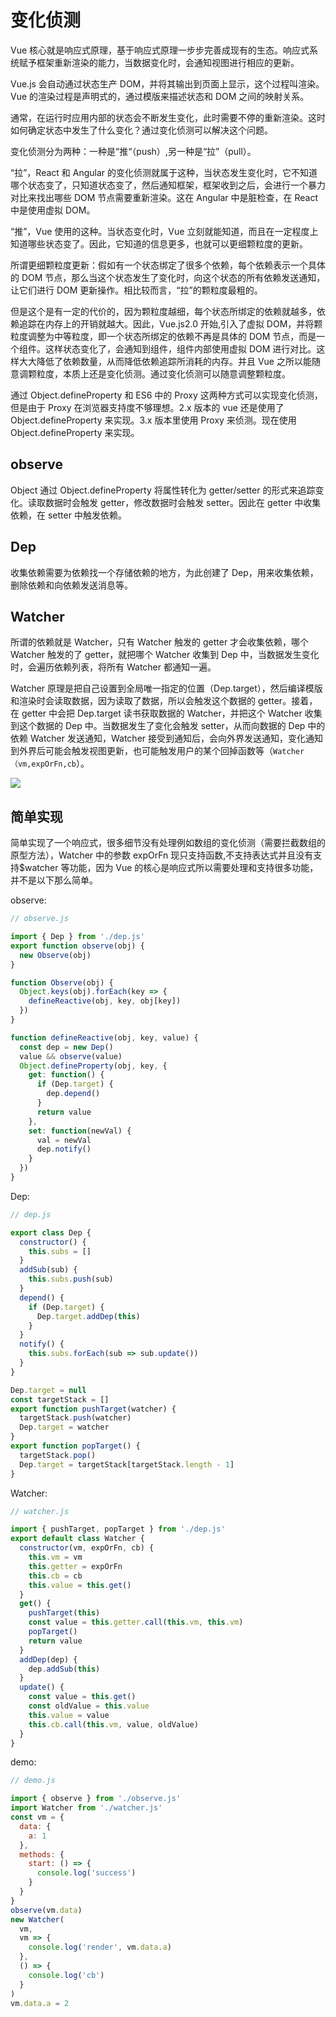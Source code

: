 # 变化侦测

Vue 核心就是响应式原理，基于响应式原理一步步完善成现有的生态。响应式系统赋予框架重新渲染的能力，当数据变化时，会通知视图进行相应的更新。

Vue.js 会自动通过状态生产 DOM，并将其输出到页面上显示，这个过程叫渲染。Vue 的渲染过程是声明式的，通过模版来描述状态和 DOM 之间的映射关系。

通常，在运行时应用内部的状态会不断发生变化，此时需要不停的重新渲染。这时如何确定状态中发生了什么变化？通过变化侦测可以解决这个问题。

变化侦测分为两种：一种是“推“（push）,另一种是“拉”（pull）。

“拉”，React 和 Angular 的变化侦测就属于这种，当状态发生变化时，它不知道哪个状态变了，只知道状态变了，然后通知框架，框架收到之后，会进行一个暴力对比来找出哪些 DOM 节点需要重新渲染。这在 Angular 中是脏检查，在 React 中是使用虚拟 DOM。

“推”，Vue 使用的这种。当状态变化时，Vue 立刻就能知道，而且在一定程度上知道哪些状态变了。因此，它知道的信息更多，也就可以更细颗粒度的更新。

所谓更细颗粒度更新：假如有一个状态绑定了很多个依赖，每个依赖表示一个具体的 DOM 节点，那么当这个状态发生了变化时，向这个状态的所有依赖发送通知，让它们进行 DOM 更新操作。相比较而言，“拉”的颗粒度最粗的。

但是这个是有一定的代价的，因为颗粒度越细，每个状态所绑定的依赖就越多，依赖追踪在内存上的开销就越大。因此，Vue.js2.0 开始,引入了虚拟 DOM，并将颗粒度调整为中等粒度，即一个状态所绑定的依赖不再是具体的 DOM 节点，而是一个组件。这样状态变化了，会通知到组件，组件内部使用虚拟 DOM 进行对比。这样大大降低了依赖数量，从而降低依赖追踪所消耗的内存。并且 Vue 之所以能随意调颗粒度，本质上还是变化侦测。通过变化侦测可以随意调整颗粒度。

通过 Object.defineProperty 和 ES6 中的 Proxy 这两种方式可以实现变化侦测，但是由于 Proxy 在浏览器支持度不够理想。2.x 版本的 vue 还是使用了 Object.defineProperty 来实现。3.x 版本里使用 Proxy 来侦测。现在使用 Object.defineProperty 来实现。

## observe

Object 通过 Object.defineProperty 将属性转化为 getter/setter 的形式来追踪变化。读取数据时会触发 getter，修改数据时会触发 setter。因此在 getter 中收集依赖，在 setter 中触发依赖。

## Dep

收集依赖需要为依赖找一个存储依赖的地方，为此创建了 Dep，用来收集依赖，删除依赖和向依赖发送消息等。

## Watcher

所谓的依赖就是 Watcher，只有 Watcher 触发的 getter 才会收集依赖，哪个 Watcher 触发的了 getter，就把哪个 Watcher 收集到 Dep 中，当数据发生变化时，会遍历依赖列表，将所有 Watcher 都通知一遍。

Watcher 原理是把自己设置到全局唯一指定的位置（Dep.target），然后编译模版和渲染时会读取数据，因为读取了数据，所以会触发这个数据的 getter。接着，在 getter 中会把 Dep.target 读书获取数据的 Watcher，并把这个 Watcher 收集到这个数据的 Dep 中。当数据发生了变化会触发 setter，从而向数据的 Dep 中的依赖 Watcher 发送通知，Watcher 接受到通知后，会向外界发送通知，变化通知到外界后可能会触发视图更新，也可能触发用户的某个回掉函数等（`Watcher（vm,expOrFn,cb`）。

<img src="https://pic-1254114567.cos.ap-shanghai.myqcloud.com/blog/vue/%E5%93%8D%E5%BA%94%E5%BC%8F.png" />

## 简单实现

简单实现了一个响应式，很多细节没有处理例如数组的变化侦测（需要拦截数组的原型方法），Watcher 中的参数 expOrFn 现只支持函数,不支持表达式并且没有支持\$watcher 等功能，因为 Vue 的核心是响应式所以需要处理和支持很多功能，并不是以下那么简单。

observe:

```js
// observe.js

import { Dep } from './dep.js'
export function observe(obj) {
  new Observe(obj)
}

function Observe(obj) {
  Object.keys(obj).forEach(key => {
    defineReactive(obj, key, obj[key])
  })
}

function defineReactive(obj, key, value) {
  const dep = new Dep()
  value && observe(value)
  Object.defineProperty(obj, key, {
    get: function() {
      if (Dep.target) {
        dep.depend()
      }
      return value
    },
    set: function(newVal) {
      val = newVal
      dep.notify()
    }
  })
}
```

Dep:

```js
// dep.js

export class Dep {
  constructor() {
    this.subs = []
  }
  addSub(sub) {
    this.subs.push(sub)
  }
  depend() {
    if (Dep.target) {
      Dep.target.addDep(this)
    }
  }
  notify() {
    this.subs.forEach(sub => sub.update())
  }
}

Dep.target = null
const targetStack = []
export function pushTarget(watcher) {
  targetStack.push(watcher)
  Dep.target = watcher
}
export function popTarget() {
  targetStack.pop()
  Dep.target = targetStack[targetStack.length - 1]
}
```

Watcher:

```js
// watcher.js

import { pushTarget, popTarget } from './dep.js'
export default class Watcher {
  constructor(vm, expOrFn, cb) {
    this.vm = vm
    this.getter = expOrFn
    this.cb = cb
    this.value = this.get()
  }
  get() {
    pushTarget(this)
    const value = this.getter.call(this.vm, this.vm)
    popTarget()
    return value
  }
  addDep(dep) {
    dep.addSub(this)
  }
  update() {
    const value = this.get()
    const oldValue = this.value
    this.value = value
    this.cb.call(this.vm, value, oldValue)
  }
}
```

demo:

```js
// demo.js

import { observe } from './observe.js'
import Watcher from './watcher.js'
const vm = {
  data: {
    a: 1
  },
  methods: {
    start: () => {
      console.log('success')
    }
  }
}
observe(vm.data)
new Watcher(
  vm,
  vm => {
    console.log('render', vm.data.a)
  },
  () => {
    console.log('cb')
  }
)
vm.data.a = 2
```
